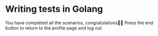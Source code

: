# Writing tests in Golang

You have completed all the scenarios, congratulations👏🏻 Press the end button to return to the profile page and log out.
